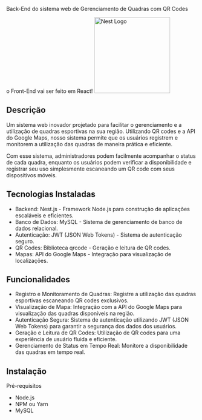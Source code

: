 <p>Back-End do sistema web de Gerenciamento de Quadras com QR Codes</p>
<p>o Front-End vai ser feito em React!
<img src="https://nestjs.com/img/logo-small.svg" width="200" alt="Nest Logo" />

## Descrição
Um sistema web inovador projetado para facilitar o gerenciamento e a utilização de quadras esportivas na sua região. Utilizando QR codes e a API do Google Maps, nosso sistema permite que os usuários registrem e monitorem a utilização das quadras de maneira prática e eficiente.

Com esse sistema, administradores podem facilmente acompanhar o status de cada quadra, enquanto os usuários podem verificar a disponibilidade e registrar seu uso simplesmente escaneando um QR code com seus dispositivos móveis.

## Tecnologias Instaladas

<ul>
  <li>Backend: Nest.js - Framework Node.js para construção de aplicações escaláveis e eficientes.</li>
  <li>Banco de Dados: MySQL - Sistema de gerenciamento de banco de dados relacional.</li>
  <li>Autenticação: JWT (JSON Web Tokens) - Sistema de autenticação seguro.</li>
  <li>QR Codes: Biblioteca qrcode - Geração e leitura de QR codes.</li>
  <li>Mapas: API do Google Maps - Integração para visualização de localizações.</li>
</ul>

## Funcionalidades

<ul>
  <li>Registro e Monitoramento de Quadras: Registre a utilização das quadras esportivas escaneando QR codes exclusivos.</li>
  <li>Visualização de Mapa: Integração com a API do Google Maps para visualização das quadras disponíveis na região.</li>
  <li>Autenticação Segura: Sistema de autenticação utilizando JWT (JSON Web Tokens) para garantir a segurança dos dados dos usuários.</li>
  <li>Geração e Leitura de QR Codes: Utilização de QR codes para uma experiência de usuário fluida e eficiente.</li>
  <li>Gerenciamento de Status em Tempo Real: Monitore a disponibilidade das quadras em tempo real.</li>
</ul>

## Instalação

Pré-requisitos

- Node.js
- NPM ou Yarn
- MySQL
